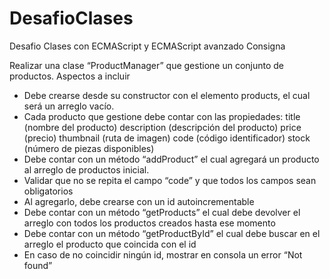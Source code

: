# DesafioClases
Desafio Clases con ECMAScript y ECMAScript avanzado
Consigna

Realizar una clase “ProductManager” que gestione un conjunto de productos.
Aspectos a incluir

- Debe crearse desde su constructor con el elemento products, el cual será un arreglo vacío.
- Cada producto que gestione debe contar con las propiedades:
   title (nombre del producto)
   description (descripción del producto)
   price (precio)
   thumbnail (ruta de imagen)
   code (código identificador)
   stock (número de piezas disponibles)
- Debe contar con un método “addProduct” el cual agregará un producto al arreglo de productos inicial.
- Validar que no se repita el campo “code” y que todos los campos sean obligatorios
- Al agregarlo, debe crearse con un id autoincrementable
- Debe contar con un método “getProducts” el cual debe devolver el arreglo con todos los productos creados hasta ese momento
- Debe contar con un método “getProductById” el cual debe buscar en el arreglo el producto que coincida con el id
- En caso de no coincidir ningún id, mostrar en consola un error “Not found”